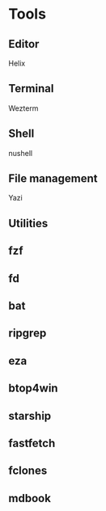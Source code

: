 # Tools

## Editor
Helix

## Terminal
Wezterm

## Shell
nushell

## File management
Yazi

## Utilities

## fzf

## fd

## bat

## ripgrep

## eza

## btop4win

## starship

## fastfetch

## fclones

## mdbook



